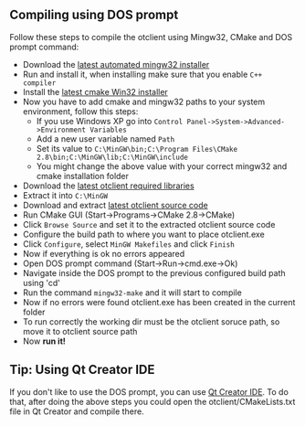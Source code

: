 ## Compiling using DOS prompt
Follow these steps to compile the otclient using Mingw32, CMake and DOS prompt command:

* Download the [latest automated mingw32  installer](http://sourceforge.net/projects/mingw/files/Automated%20MinGW%20Installer/mingw-get-inst/)
* Run and install it, when installing make sure that you enable `C++ compiler`
* Install the [latest cmake Win32 installer](http://www.cmake.org/cmake/resources/software.html)
* Now you have to add cmake and mingw32 paths to your system environment, follow this steps:
   * If you use Windows XP go into `Control Panel->System->Advanced->Environment Variables`
   * Add a new user variable named `Path`
   * Set its value to `C:\MinGW\bin;C:\Program Files\CMake 2.8\bin;C:\MinGW\lib;C:\MinGW\include`
   * You might change the above value with your correct mingw32 and cmake installation folder
* Download the [latest otclient required libraries](http://cloud.github.com/downloads/edubart/otclient/otclient-libs_mingw32.zip)
* Extract it into `C:\MinGW`
* Download and extract [latest otclient source code](https://github.com/edubart/otclient/zipball/master)
* Run CMake GUI (Start->Programs->CMake 2.8->CMake)
* Click `Browse Source` and set it to the extracted otclient source code
* Configure the build path to where you want to place otclient.exe
* Click `Configure`, select `MinGW Makefiles` and click `Finish`
* Now if everything is ok no errors appeared
* Open DOS prompt command (Start->Run->cmd.exe->Ok)
* Navigate inside the DOS prompt to the previous configured build path using 'cd'
* Run the command `mingw32-make` and it will start to compile
* Now if no errors were found otclient.exe has been created in the current folder
* To run correctly the working dir must be the otclient soruce path, so move it to otclient source path
* Now **run it!**

## Tip: Using Qt Creator IDE
If you don't like to use the DOS prompt, you can use [Qt Creator IDE](http://qt.nokia.com/downloads/qt-creator-binary-for-windows). To do that, after doing the above steps you could open the otclient/CMakeLists.txt file in Qt Creator and compile there.